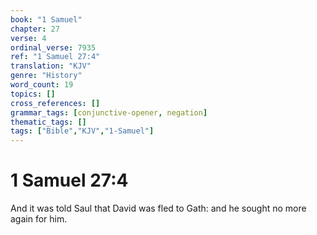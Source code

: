 ```yaml
---
book: "1 Samuel"
chapter: 27
verse: 4
ordinal_verse: 7935
ref: "1 Samuel 27:4"
translation: "KJV"
genre: "History"
word_count: 19
topics: []
cross_references: []
grammar_tags: [conjunctive-opener, negation]
thematic_tags: []
tags: ["Bible","KJV","1-Samuel"]
---
```


# 1 Samuel 27:4

And it was told Saul that David was fled to Gath: and he sought no more again for him.
